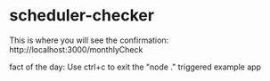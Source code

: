 # scheduler-checker

This is where you will see the confirmation:
http://localhost:3000/monthlyCheck


fact of the day: Use ctrl+c to exit the "node ." triggered example app